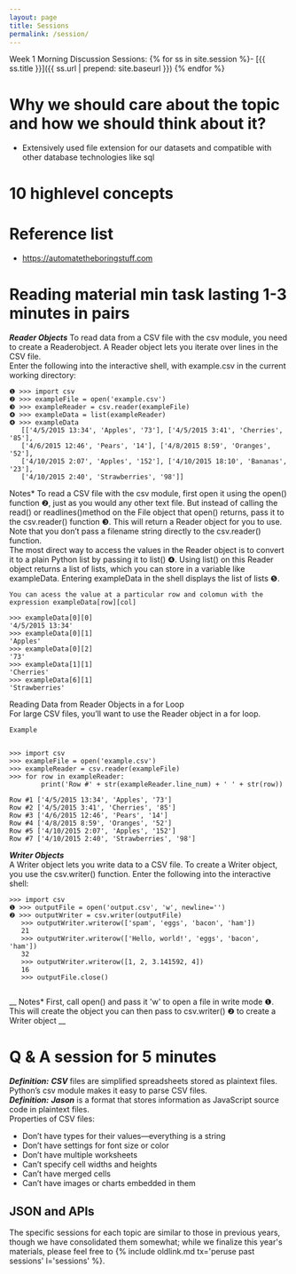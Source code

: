 ```yaml
---
layout: page
title: Sessions
permalink: /session/
---
```

Week 1 Morning Discussion Sessions:
{% for ss in site.session %}- [{{ ss.title }}]({{ ss.url | prepend: site.baseurl }})
{% endfor %}

# Why we should care about the topic and how we should think about it?
* Extensively used file extension for our datasets and compatible with other database technologies like sql
# 10 highlevel concepts
# Reference list  
* https://automatetheboringstuff.com
# Reading material min task lasting 1-3 minutes in pairs
***Reader Objects***
To read data from a CSV file with the csv module, you need to create a Readerobject. A Reader object lets you iterate over lines in the CSV file.  
Enter the following into the interactive shell, with example.csv in the current working directory:  

```
❶ >>> import csv  
❷ >>> exampleFile = open('example.csv')  
❸ >>> exampleReader = csv.reader(exampleFile)  
❹ >>> exampleData = list(exampleReader)  
❹ >>> exampleData  
   [['4/5/2015 13:34', 'Apples', '73'], ['4/5/2015 3:41', 'Cherries', '85'],  
   ['4/6/2015 12:46', 'Pears', '14'], ['4/8/2015 8:59', 'Oranges', '52'],  
   ['4/10/2015 2:07', 'Apples', '152'], ['4/10/2015 18:10', 'Bananas', '23'],  
   ['4/10/2015 2:40', 'Strawberries', '98']] 
```   
Notes* To read a CSV file with the csv module, first open it using the open() function ❷, just as you would any other text file. But instead of calling the read() or readlines()method on the File object that open() returns, pass it to the csv.reader() function ❸. This will return a Reader object for you to use. Note that you don’t pass a filename string directly to the csv.reader() function.  
The most direct way to access the values in the Reader object is to convert it to a plain Python list by passing it to list() ❹. Using list() on this Reader object returns a list of lists, which you can store in a variable like exampleData. Entering exampleData in the shell displays the list of lists ❺.



```
You can acess the value at a particular row and colomun with the expression exampleData[row][col]  

>>> exampleData[0][0]  
'4/5/2015 13:34'  
>>> exampleData[0][1]  
'Apples'  
>>> exampleData[0][2]  
'73'  
>>> exampleData[1][1]       
'Cherries'      
>>> exampleData[6][1]       
'Strawberries'      
```

Reading Data from Reader Objects in a for Loop      
For large CSV files, you’ll want to use the Reader object in a for loop. 
```
Example     


>>> import csv  
>>> exampleFile = open('example.csv')  
>>> exampleReader = csv.reader(exampleFile)  
>>> for row in exampleReader:  
        print('Row #' + str(exampleReader.line_num) + ' ' + str(row))  

Row #1 ['4/5/2015 13:34', 'Apples', '73']  
Row #2 ['4/5/2015 3:41', 'Cherries', '85']  
Row #3 ['4/6/2015 12:46', 'Pears', '14']  
Row #4 ['4/8/2015 8:59', 'Oranges', '52']  
Row #5 ['4/10/2015 2:07', 'Apples', '152']    
Row #7 ['4/10/2015 2:40', 'Strawberries', '98']  
```

***Writer Objects***  
A Writer object lets you write data to a CSV file. To create a Writer object, you use the csv.writer() function. Enter the following into the interactive shell:
```
>>> import csv  
❶ >>> outputFile = open('output.csv', 'w', newline='')  
❷ >>> outputWriter = csv.writer(outputFile)  
   >>> outputWriter.writerow(['spam', 'eggs', 'bacon', 'ham'])  
   21  
   >>> outputWriter.writerow(['Hello, world!', 'eggs', 'bacon', 'ham'])  
   32
   >>> outputWriter.writerow([1, 2, 3.141592, 4])  
   16  
   >>> outputFile.close()  
  
```
__
 Notes* First, call open() and pass it 'w' to open a file in write mode ❶.      
   This will create the object you can then pass to csv.writer() ❷ to create a      
   Writer object
__


# Q & A session for 5 minutes
***Definition:*** ***CSV*** files are simplified spreadsheets stored as plaintext files. Python’s csv module makes it easy to parse CSV files.  
***Definition:*** ***Jason*** is a format that stores information as JavaScript source code in plaintext files.  
Properties of CSV files:
*	Don’t have types for their values—everything is a string
*	Don’t have settings for font size or color
*	Don’t have multiple worksheets
*	Can’t specify cell widths and heights
*	Can’t have merged cells
*	Can’t have images or charts embedded in them

## JSON and APIs




The specific sessions for each topic are similar to those in previous years, though we have consolidated them somewhat; while we finalize this year's materials, please feel free to {% include oldlink.md tx='peruse past sessions' l='sessions' %}.